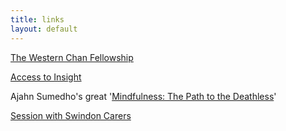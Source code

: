 ```yaml
---
title: links
layout: default
---
```


<p><a href="https://www.westernchanfellowship.org" target="_blank">The Western Chan Fellowship</a></p>
<p><a href="http://www.accesstoinsight.org/" target="_blank">Access to Insight</a></p>
<p>Ajahn Sumedho's great '<a href="http://www.amaravati.org/dhamma-books/mindfulness-the-path-to-the-deathless/" target="_blank">Mindfulness: The Path to the Deathless</a>'</p>
<p><a href="https://www.bbc.co.uk/wiltshire/content/articles/2008/09/17/csv_action_desk_news_feature.shtml">Session with Swindon Carers</a></p>
